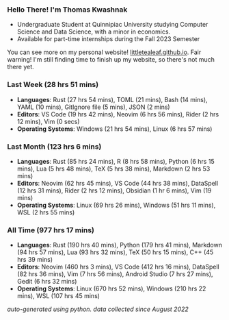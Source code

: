
### Hello There! I'm Thomas Kwashnak

- Undergraduate Student at Quinnipiac University studying Computer Science and Data Science, with a minor in economics.
- Available for part-time internships during the Fall 2023 Semester

You can see more on my personal website! [littletealeaf.github.io](https://littletealeaf.github.io). Fair warning! I'm still finding time to finish up my website, so there's not much there yet.

### Last Week (28 hrs 51 mins)
- **Languages**: Rust (27 hrs 54 mins), TOML (21 mins), Bash (14 mins), YAML (10 mins), GitIgnore file (5 mins), JSON (2 mins)
- **Editors**: VS Code (19 hrs 42 mins), Neovim (6 hrs 56 mins), Rider (2 hrs 12 mins), Vim (0 secs)
- **Operating Systems**: Windows (21 hrs 54 mins), Linux (6 hrs 57 mins)
    
### Last Month (123 hrs 6 mins)
- **Languages**: Rust (85 hrs 24 mins), R (8 hrs 58 mins), Python (6 hrs 15 mins), Lua (5 hrs 48 mins), TeX (5 hrs 38 mins), Markdown (2 hrs 53 mins)
- **Editors**: Neovim (62 hrs 45 mins), VS Code (44 hrs 38 mins), DataSpell (12 hrs 31 mins), Rider (2 hrs 12 mins), Obsidian (1 hr 6 mins), Vim (19 mins)
- **Operating Systems**: Linux (69 hrs 26 mins), Windows (51 hrs 11 mins), WSL (2 hrs 55 mins)
    
### All Time (977 hrs 17 mins)
- **Languages**: Rust (190 hrs 40 mins), Python (179 hrs 41 mins), Markdown (94 hrs 57 mins), Lua (93 hrs 32 mins), TeX (50 hrs 15 mins), C++ (45 hrs 39 mins)
- **Editors**: Neovim (460 hrs 3 mins), VS Code (412 hrs 16 mins), DataSpell (82 hrs 36 mins), Vim (7 hrs 56 mins), Android Studio (7 hrs 27 mins), Gedit (6 hrs 32 mins)
- **Operating Systems**: Linux (670 hrs 52 mins), Windows (210 hrs 22 mins), WSL (107 hrs 45 mins)
    

*auto-generated using python. data collected since August 2022*
